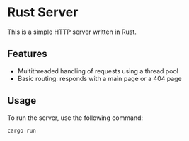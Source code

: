 # Rust Server

This is a simple HTTP server written in Rust.

## Features

- Multithreaded handling of requests using a thread pool
- Basic routing: responds with a main page or a 404 page

## Usage

To run the server, use the following command:

```sh
cargo run
